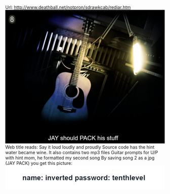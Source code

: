 Url: http://www.deathball.net/notpron/sdrawkcab/rediar.htm
![Pasted image 20250117133048.png](Pasted%20image%2020250117133048.png)
Web title reads: Say it loud loudly and proudly
Source code has the hint water became wine.
It also contains two mp3 files
Guitar prompts for U/P with hint mom, he formatted my second song
By saving song 2 as a jpg (JAY PACK) you get this picture:
![Pasted image 20250117133542.png](Pasted%20image%2020250117133542.png)
